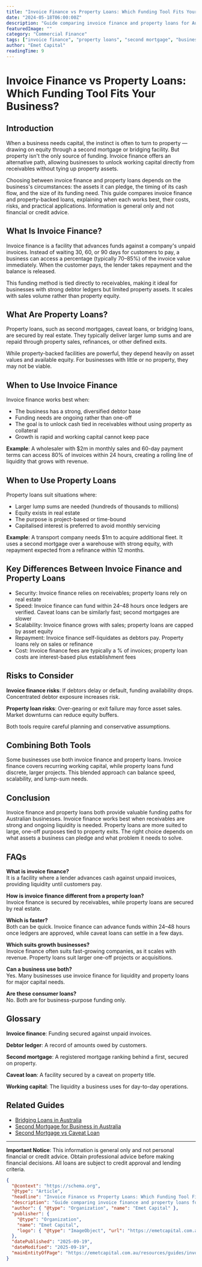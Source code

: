 ```yaml
---
title: "Invoice Finance vs Property Loans: Which Funding Tool Fits Your Business?"
date: "2024-05-18T06:00:00Z"
description: "Guide comparing invoice finance and property loans for Australian businesses: how they work, when to use them, costs, risks, and use cases."
featuredImage: ""
category: "Commercial Finance"
tags: ["invoice finance", "property loans", "second mortgage", "business funding", "working capital", "receivables finance", "bridging loans", "caveat loans"]
author: "Emet Capital"
readingTime: 9
---
```


# Invoice Finance vs Property Loans: Which Funding Tool Fits Your Business?

## Introduction

When a business needs capital, the instinct is often to turn to property — drawing on equity through a second mortgage or bridging facility. But property isn't the only source of funding. Invoice finance offers an alternative path, allowing businesses to unlock working capital directly from receivables without tying up property assets.

Choosing between invoice finance and property loans depends on the business's circumstances: the assets it can pledge, the timing of its cash flow, and the size of its funding need. This guide compares invoice finance and property-backed loans, explaining when each works best, their costs, risks, and practical applications. Information is general only and not financial or credit advice.

## What Is Invoice Finance?

Invoice finance is a facility that advances funds against a company's unpaid invoices. Instead of waiting 30, 60, or 90 days for customers to pay, a business can access a percentage (typically 70–85%) of the invoice value immediately. When the customer pays, the lender takes repayment and the balance is released.

This funding method is tied directly to receivables, making it ideal for businesses with strong debtor ledgers but limited property assets. It scales with sales volume rather than property equity.

## What Are Property Loans?

Property loans, such as second mortgages, caveat loans, or bridging loans, are secured by real estate. They typically deliver larger lump sums and are repaid through property sales, refinances, or other defined exits.

While property-backed facilities are powerful, they depend heavily on asset values and available equity. For businesses with little or no property, they may not be viable.

## When to Use Invoice Finance

Invoice finance works best when:

- The business has a strong, diversified debtor base
- Funding needs are ongoing rather than one-off
- The goal is to unlock cash tied in receivables without using property as collateral
- Growth is rapid and working capital cannot keep pace

**Example**: A wholesaler with $2m in monthly sales and 60-day payment terms can access 80% of invoices within 24 hours, creating a rolling line of liquidity that grows with revenue.

## When to Use Property Loans

Property loans suit situations where:

- Larger lump sums are needed (hundreds of thousands to millions)
- Equity exists in real estate
- The purpose is project-based or time-bound
- Capitalised interest is preferred to avoid monthly servicing

**Example**: A transport company needs $1m to acquire additional fleet. It uses a second mortgage over a warehouse with strong equity, with repayment expected from a refinance within 12 months.

## Key Differences Between Invoice Finance and Property Loans

- Security: Invoice finance relies on receivables; property loans rely on real estate
- Speed: Invoice finance can fund within 24–48 hours once ledgers are verified. Caveat loans can be similarly fast; second mortgages are slower
- Scalability: Invoice finance grows with sales; property loans are capped by asset equity
- Repayment: Invoice finance self-liquidates as debtors pay. Property loans rely on sales or refinance
- Cost: Invoice finance fees are typically a % of invoices; property loan costs are interest-based plus establishment fees

## Risks to Consider

**Invoice finance risks**: If debtors delay or default, funding availability drops. Concentrated debtor exposure increases risk.

**Property loan risks**: Over-gearing or exit failure may force asset sales. Market downturns can reduce equity buffers.

Both tools require careful planning and conservative assumptions.

## Combining Both Tools

Some businesses use both invoice finance and property loans. Invoice finance covers recurring working capital, while property loans fund discrete, larger projects. This blended approach can balance speed, scalability, and lump-sum needs.

## Conclusion

Invoice finance and property loans both provide valuable funding paths for Australian businesses. Invoice finance works best when receivables are strong and ongoing liquidity is needed. Property loans are more suited to large, one-off purposes tied to property exits. The right choice depends on what assets a business can pledge and what problem it needs to solve.

## FAQs

**What is invoice finance?**  
It is a facility where a lender advances cash against unpaid invoices, providing liquidity until customers pay.

**How is invoice finance different from a property loan?**  
Invoice finance is secured by receivables, while property loans are secured by real estate.

**Which is faster?**  
Both can be quick. Invoice finance can advance funds within 24–48 hours once ledgers are approved, while caveat loans can settle in a few days.

**Which suits growth businesses?**  
Invoice finance often suits fast-growing companies, as it scales with revenue. Property loans suit larger one-off projects or acquisitions.

**Can a business use both?**  
Yes. Many businesses use invoice finance for liquidity and property loans for major capital needs.

**Are these consumer loans?**  
No. Both are for business-purpose funding only.

## Glossary

**Invoice finance**: Funding secured against unpaid invoices.

**Debtor ledger**: A record of amounts owed by customers.

**Second mortgage**: A registered mortgage ranking behind a first, secured on property.

**Caveat loan**: A facility secured by a caveat on property title.

**Working capital**: The liquidity a business uses for day-to-day operations.

## Related Guides

- [Bridging Loans in Australia](/resources/guides/bridging-loans-australia)
- [Second Mortgage for Business in Australia](/resources/guides/second-mortgage-for-business-australia)
- [Second Mortgage vs Caveat Loan](/resources/guides/second-mortgage-vs-caveat-loan)

---

**Important Notice**: This information is general only and not personal financial or credit advice. Obtain professional advice before making financial decisions. All loans are subject to credit approval and lending criteria.

```json
{
  "@context": "https://schema.org",
  "@type": "Article",
  "headline": "Invoice Finance vs Property Loans: Which Funding Tool Fits Your Business?",
  "description": "Guide comparing invoice finance and property loans for Australian businesses: how they work, when to use them, costs, risks, and use cases.",
  "author": { "@type": "Organization", "name": "Emet Capital" },
  "publisher": {
    "@type": "Organization",
    "name": "Emet Capital",
    "logo": { "@type": "ImageObject", "url": "https://emetcapital.com.au/static/logo.png" }
  },
  "datePublished": "2025-09-19",
  "dateModified": "2025-09-19",
  "mainEntityOfPage": "https://emetcapital.com.au/resources/guides/invoice-finance-vs-property-loans"
}
```